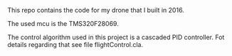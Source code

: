 This repo contains the code for my drone that I built in 2016. 

The used mcu is the TMS320F28069. 

The control algorithm used in this project is a cascaded PID controller. Fot details regarding that see file flightControl.cla.
